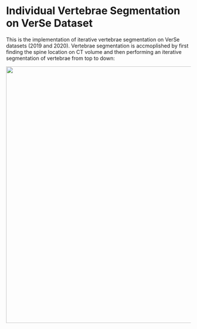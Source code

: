 # Individual Vertebrae Segmentation on VerSe Dataset

This is the implementation of iterative vertebrae segmentation on VerSe datasets (2019 and 2020). Vertebrae segmentation is accmoplished by first finding the spine location on CT volume and then performing an iterative segmentation of vertebrae from top to down:
<p align="center">
  <img src="https://github.com/luiserrador/IndVertSeg_VerSe/blob/master/images/unet.png" width=700>
</p>
